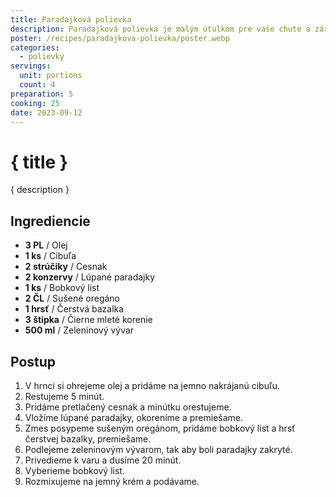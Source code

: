 ```yaml
---
title: Paradajková polievka
description: Paradajková polievka je malým útulkom pre vaše chute a zároveň osviežujúcou pochúťkou.
poster: /recipes/paradajkova-polievka/poster.webp
categories:
  - polievky
servings:
  unit: portions
  count: 4
preparation: 5
cooking: 25
date: 2023-09-12
---
```


# { title }

{ description }

## Ingrediencie

- **3 PL** / Olej
- **1 ks** / Cibuľa
- **2 strúčiky** / Cesnak
- **2 konzervy** / Lúpané paradajky
- **1 ks** / Bobkový list
- **2 ČL** / Sušené oregáno
- **1 hrsť** / Čerstvá bazalka
- **3 štipka** / Čierne mleté korenie
- **500 ml** / Zeleninový vývar

## Postup

1. V hrnci si ohrejeme olej a pridáme na jemno nakrájanú cibuľu.
2. Restujeme 5 minút.
3. Pridáme pretlačený cesnak a minútku orestujeme.
4. Vložíme lúpané paradajky, okoreníme a premiešame.
5. Zmes posypeme sušeným oregánom, pridáme bobkový list a hrsť čerstvej bazalky, premiešame.
6. Podlejeme zeleninovým vývarom, tak aby boli paradajky zakryté.
7. Privedieme k varu a dusíme 20 minút.
8. Vyberieme bobkový list.
9. Rozmixujeme na jemný krém a podávame.
